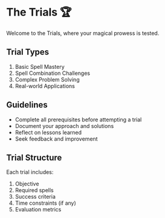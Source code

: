 # The Trials 🏆

Welcome to the Trials, where your magical prowess is tested.

## Trial Types
1. Basic Spell Mastery
2. Spell Combination Challenges
3. Complex Problem Solving
4. Real-world Applications

## Guidelines
- Complete all prerequisites before attempting a trial
- Document your approach and solutions
- Reflect on lessons learned
- Seek feedback and improvement

## Trial Structure
Each trial includes:
1. Objective
2. Required spells
3. Success criteria
4. Time constraints (if any)
5. Evaluation metrics